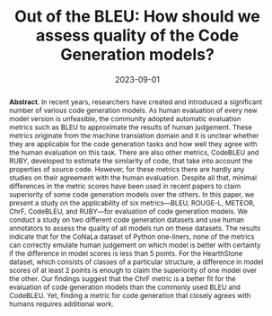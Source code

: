 ---
title: "Out of the BLEU: How should we assess quality of the Code Generation models?"
authors: '<i><b>Mikhail Evtikhiev</b>, Egor Bogomolov, Yaroslav Sokolov, and Timofey Bryksin</i>'
collection: publications
permalink: /publications/2022-08-31-bleu
date: 2023-09-01
venue: "<b>Journal of Systems and Software</b>"
paperurl: 'https://www.sciencedirect.com/science/article/abs/pii/S016412122300136X'
pdf: 'https://arxiv.org/pdf/2208.03133.pdf'
tool: 'https://github.com/JetBrains-Research/codegen-metrics'
counter_id: 'J5'
level: 'Q1'
abstract: '<p><b>Abstract</b>. In recent years, researchers have created and introduced a significant number of various code generation models. As human evaluation of every new model version is unfeasible, the community adopted automatic evaluation metrics such as BLEU to approximate the results of human judgement. These metrics originate from the machine translation domain and it is unclear whether they are applicable for the code generation tasks and how well they agree with the human evaluation on this task. There are also other metrics, CodeBLEU and RUBY, developed to estimate the similarity of code, that take into account the properties of source code. However, for these metrics there are hardly any studies on their agreement with the human evaluation. Despite all that, minimal differences in the metric scores have been used in recent papers to claim superiority of some code generation models over the others.
In this paper, we present a study on the applicability of six metrics—BLEU, ROUGE-L, METEOR, ChrF, CodeBLEU, and RUBY—for evaluation of code generation models. We conduct a study on two different code generation datasets and use human annotators to assess the quality of all models run on these datasets. The results indicate that for the CoNaLa dataset of Python one-liners, none of the metrics can correctly emulate human judgement on which model is better with
certainty if the difference in model scores is less than 5 points. For the HearthStone dataset, which consists of classes of a particular structure, a difference in model scores of at least 2 points is enough to claim the superiority of one model over the other. Our findings suggest that the ChrF metric is a better fit for the evaluation of code generation models than the commonly used BLEU and CodeBLEU. Yet, finding a metric for code generation that closely agrees with humans requires additional work.</p>'
---